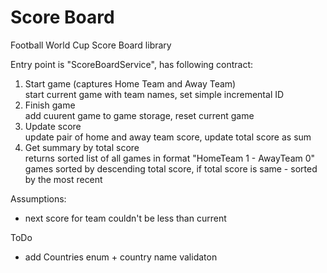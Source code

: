 # Score Board
Football World Cup Score Board library

Entry point is "ScoreBoardService", has following contract:  
1) Start game (captures Home Team and Away Team)  
start current game with team names, set simple incremental ID
2) Finish game  
 add cuurent game to game storage, reset current game  
3) Update score  
update pair of home and away team score, update total score as sum  
4) Get summary by total score  
returns sorted list of all games in format "HomeTeam 1 - AwayTeam 0"  
games sorted by descending total score, if total score is same - sorted by the most recent

Assumptions:
- next score for team couldn't be less than current  

ToDo
- add Countries enum + country name validaton
 



   
